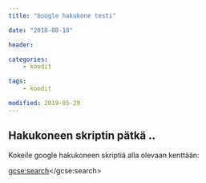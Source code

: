 ```yaml
---
title: "Google hakukone testi"

date: "2018-08-18"

header:

categories:
    - koodit

tags:
    - koodit

modified: 2019-05-29
---
```

## Hakukoneen skriptin pätkä ..

Kokeile google hakukoneen skriptiä alla olevaan kenttään:

<div>

<script>
  (function() {
    var cx = '006606746917410810593:e80vcmjj5yc';
    var gcse = document.createElement('script');
    gcse.type = 'text/javascript';
    gcse.async = true;
    gcse.src = 'https://cse.google.com/cse.js?cx=' + cx;
    var s = document.getElementsByTagName('script')[0];
    s.parentNode.insertBefore(gcse, s);
  })();
</script>
<gcse:search></gcse:search>

</div>
